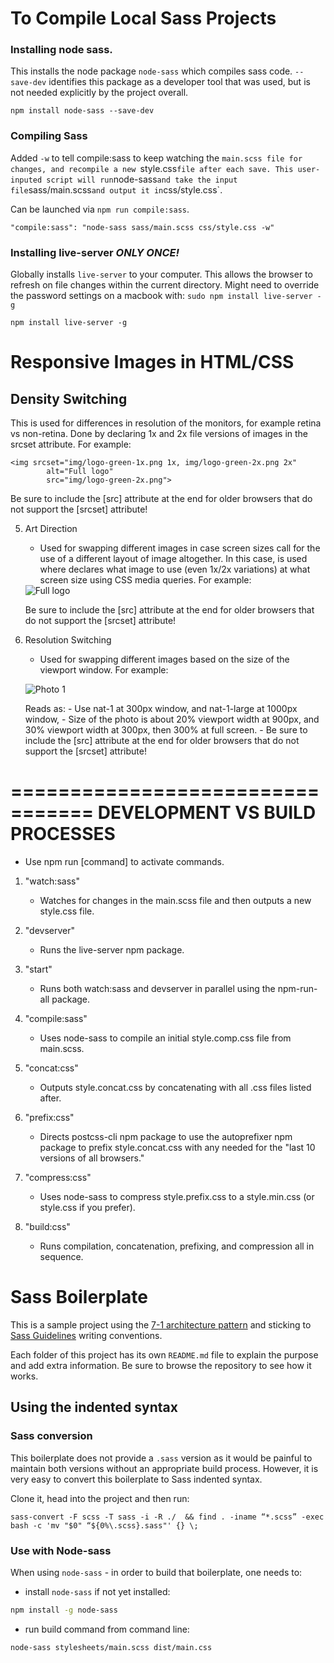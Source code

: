# To Compile Local Sass Projects

### Installing node sass.

This installs the node package `node-sass` which compiles sass code. `--save-dev` identifies this package as a developer tool that was used, but is not needed explicitly by the project overall.

``` 
npm install node-sass --save-dev
```

### Compiling Sass

Added `-w` to tell compile:sass to keep watching the `main.scss file for changes, and recompile a new `style.css` file after each save. This user-inputed script will run `node-sass` and take the input file `sass/main.scss` and output it in `css/style.css`.
    
Can be launched via `npm run compile:sass`.

```
"compile:sass": "node-sass sass/main.scss css/style.css -w"
```


### Installing live-server *ONLY ONCE!*

Globally installs `live-server` to your computer. This allows the browser to refresh on file changes within the current directory. Might need to override the password settings on a macbook with: `sudo npm install live-server -g`

```
npm install live-server -g
```

# Responsive Images in HTML/CSS

## Density Switching
This is used for differences in resolution of the monitors, for example retina vs non-retina. 
Done by declaring 1x and 2x file versions of images in the srcset attribute. For example: 

```
<img srcset="img/logo-green-1x.png 1x, img/logo-green-2x.png 2x" 
        alt="Full logo"
        src="img/logo-green-2x.png">
```

Be sure to include the [src] attribute at the end for older browsers that do not support the [srcset] attribute!

5.  Art Direction
    - Used for swapping different images in case screen sizes call for the use of a different layout of image altogether. In this case, <picture> is used where <source> declares what image to use (even 1x/2x variations) at what screen size using CSS media queries. For example: 

    <picture class="footer__logo">
        <source srcset="img/logo-green-small-1x.png 1x, img/logo-green-small-2x.png 2x" 
                media="(max-width: 37.5em)">
        <img srcset="img/logo-green-1x.png 1x, img/logo-green-2x.png 2x" 
             alt="Full logo"
             src="img/logo-green-2x.png">
    </picture>

    Be sure to include the [src] attribute at the end for older browsers that do not support the [srcset] attribute!

6.  Resolution Switching
    - Used for swapping different images based on the size of the viewport window. For example:

    <img srcset="img/nat-1.jpg 300w, img/nat-1-large.jpg 1000w"
        sizes="(max-width: 900px) 20vw, (max-width: 600px) 30vw, 300px"
        alt="Photo 1"
        class="composition__photo composition__photo--1"
        src="img/nat-1-large.jpg">

    Reads as:
        - Use nat-1 at 300px window, and nat-1-large at 1000px window,
        - Size of the photo is about 20% viewport width at 900px, and 30% viewport width at 300px, then 300% at full screen.
        - Be sure to include the [src] attribute at the end for older browsers that do not support the [srcset] attribute!

=================================
DEVELOPMENT VS BUILD PROCESSES
=================================

* Use npm run [command] to activate commands.

1.  "watch:sass" 
    - Watches for changes in the main.scss file and then outputs a new style.css file.

2.  "devserver" 
    - Runs the live-server npm package.

3.  "start"
    - Runs both watch:sass and devserver in parallel using the npm-run-all package.

4.  "compile:sass" 
    - Uses node-sass to compile an initial style.comp.css file from main.scss.

5.  "concat:css"
    - Outputs style.concat.css by concatenating with all .css files listed after.

6.  "prefix:css"
    - Directs postcss-cli npm package to use the autoprefixer npm package to prefix style.concat.css with any needed for the "last 10 versions of all browsers."

7.  "compress:css" 
    - Uses node-sass to compress style.prefix.css to a style.min.css (or style.css if you prefer).

9.  "build:css"
    - Runs compilation, concatenation, prefixing, and compression all in sequence.

# Sass Boilerplate

This is a sample project using the [7-1 architecture pattern](http://sass-guidelin.es/#architecture) and sticking to [Sass Guidelines](http://sass-guidelin.es) writing conventions.

Each folder of this project has its own `README.md` file to explain the purpose and add extra information. Be sure to browse the repository to see how it works.

## Using the indented syntax

### Sass conversion

This boilerplate does not provide a `.sass` version as it would be painful to maintain both versions without an appropriate build process. However, it is very easy to convert this boilerplate to Sass indented syntax.

Clone it, head into the project and then run:

```
sass-convert -F scss -T sass -i -R ./  && find . -iname “*.scss” -exec bash -c 'mv "$0" “${0%\.scss}.sass"' {} \;
```

### Use with Node-sass

When using `node-sass` - in order to build that boilerplate, one needs to:

- install `node-sass` if not yet installed:

```bash
npm install -g node-sass
```

- run build command from command line:

```bash
node-sass stylesheets/main.scss dist/main.css
```
